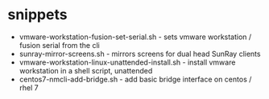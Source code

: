 # snippets

* vmware-workstation-fusion-set-serial.sh - sets vmware workstation / fusion serial from the cli
* sunray-mirror-screens.sh - mirrors screens for dual head SunRay clients
* vmware-workstation-linux-unattended-install.sh - install vmware workstation in a shell script, unattended
* centos7-nmcli-add-bridge.sh - add basic bridge interface on centos / rhel 7
